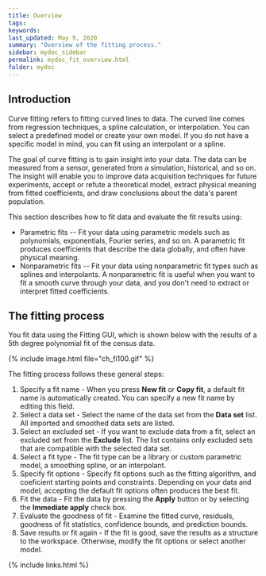 ```yaml
---
title: Overview
tags:
keywords:
last_updated: May 9, 2020
summary: "Overview of the fitting process."
sidebar: mydoc_sidebar
permalink: mydoc_fit_overview.html
folder: mydoc
---
```

## Introduction
Curve fitting refers to fitting curved lines to data. The curved line comes from regression techniques, a spline calculation, or interpolation. You can select a predefined model or create your own model. If you do not have a specific model in mind, you can fit using an interpolant or a spline.

The goal of curve fitting is to gain insight into your data. The data can be measured from a sensor, generated from a simulation, historical, and so on. The insight will enable you to improve data acquisition techniques for future experiments, accept or refute a theoretical model, extract physical meaning from fitted coefficients, and draw conclusions about the data's parent population.

This section describes how to fit data and evaluate the fit results using:

* Parametric fits -- Fit your data using parametric models such as polynomials, exponentials, Fourier series, and so on. A parametric fit produces coefficients that describe the data globally, and often have physical meaning.
* Nonparametric fits -- Fit your data using nonparametric fit types such as splines and interpolants. A nonparametric fit is useful when you want to fit a smooth curve through your data, and you don't need to extract or interpret fitted coefficients.

## The fitting process
You fit data using the Fitting GUI, which is shown below with the results of a 5th degree polynomial fit of the census data.

{% include image.html file="ch_fi100.gif" %}

The fitting process follows these general steps:

1. Specify a fit name - When you press **New fit** or **Copy fit**, a default fit name is automatically created. You can specify a new fit name by editing this field.
2. Select a data set - Select the name of the data set from the **Data set** list. All imported and smoothed data sets are listed.
3. Select an excluded set - If you want to exclude data from a fit, select an excluded set from the **Exclude** list. The list contains only excluded sets that are compatible with the selected data set.
4. Select a fit type - The fit type can be a library or custom parametric model, a smoothing spline, or an interpolant.
5. Specify fit options - Specify fit options such as the fitting algorithm, and coeficient starting points and constraints. Depending on your data and model, accepting the default fit options often produces the best fit.
6. Fit the data - Fit the data by pressing the **Apply** button or by selecting the **Immediate apply** check box.	
7. Evaluate the goodness of fit - Examine the fitted curve, residuals, goodness of fit statistics, confidence bounds, and prediction bounds.
8. Save results or fit again - If the fit is good, save the results as a structure to the workspace. Otherwise, modify the fit options or select another model.

{% include links.html %}
